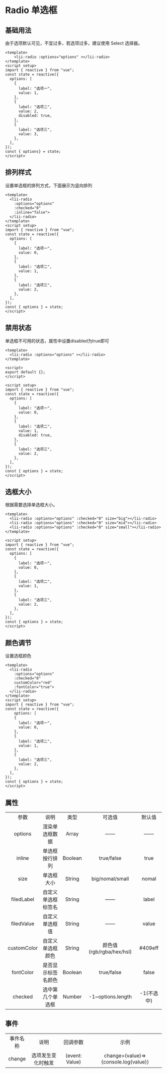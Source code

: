 # Radio 单选框

## 基础用法
由于选项默认可见，不宜过多，若选项过多，建议使用 Select 选择器。

<lii-radio :options="options" ></lii-radio>


~~~vue
<template>
    <lii-radio :options="options" ></lii-radio>
</template>
<script setup>
import { reactive } from "vue";
const state = reactive({
  options: [
    {
      label: "选项一",
      value: 1,
    },
    {
      label: "选项二",
      value: 2,
      disabled: true,
    },
    {
      label: "选项三",
      value: 3,
    },
  ],
});
const { options} = state;
</script>

~~~


## 排列样式
设置单选框的排列方式，下面展示为竖向排列
<lii-radio :options="options" :checked="0" :inline="false"></lii-radio>

```vue
<template>
  <lii-radio 
    :options="options"
    :checked="0"
    :inline="false">
  </lii-radio>
</template>
<script setup>
import { reactive } from "vue";
const state = reactive({
  options: [
    {
      label: "选项一",
      value: 0,
    },
    {
      label: "选项二",
      value: 1,
    },
    {
      label: "选项三",
      value: 2,
    },
  ],
});
const { options } = state;
</script>
```



## 禁用状态
单选框不可用的状态，属性中设置disabled为true即可
<lii-radio :options="options1" ></lii-radio>

~~~vue
<template>
  <lii-radio :options="options" ></lii-radio>
</template>

<script>
export default {};
</script>

<script setup>
import { reactive } from "vue";
const state = reactive({
  options: [
    {
      label: "选项一",
      value: 0,
    },
    {
      label: "选项二",
      value: 1,
      disabled: true,
    },
    {
      label: "选项三",
      value: 2,
    },
  ],
});
const { options } = state;
</script>
~~~





## 选框大小
根据需要选择单选框大小。
<lii-radio 
    :options="options" 
    :checked="0" 
    size="big">
</lii-radio>
<lii-radio
    :options="options" 
    :checked="0" 
    size="mid">
</lii-radio>
<lii-radio 
    :options="options" 
    :checked="0" 
    size="small">
</lii-radio>

```vue
<template>
  <lii-radio :options="options" :checked="0" size="big"></lii-radio>
  <lii-radio :options="options" :checked="0" size="mid"></lii-radio>
  <lii-radio :options="options" :checked="0" size="small"></lii-radio>
</template>

<script setup>
import { reactive } from "vue";
const state = reactive({
  options: [
    {
      label: "选项一",
      value: 0,
    },
    {
      label: "选项二",
      value: 1,
    },
    {
      label: "选项三",
      value: 2,
    },
  ],
});
const { options } = state;
</script>
```

## 颜色调节

设置选框颜色

<lii-radio
:options="options"
:checked="0"
customColor="red"
:fontColor="true"></lii-radio>

```vue
<template>
  <lii-radio
    :options="options"
    :checked="0"
    customColor="red"
    :fontColor="true">
  </lii-radio>
</template>
<script setup>
import { reactive } from "vue";
const state = reactive({
    options: [
    {
      label: "选项一",
      value: 0,
    },
    {
      label: "选项二",
      value: 1,
    },
    {
      label: "选项三",
      value: 2,
    },
  ],
});
const { options } = state;
</script>
```




<script setup>
import { reactive } from "vue";
const state = reactive({
  options: [
    {
      label: "选项一",
      value: 1,
    },
    {
      label: "选项二",
      value: 2,
    },
    {
      label: "选项三",
      value: 3,
    },
  ],
  options1:[
    {
      label: "选项一",
      value: 0,
    },
    {
      label: "选项二",
      value: 1,
      disabled: true,
    },
    {
      label: "选项三",
      value: 2,
    },
  ],
  options:[
    {
      label: "选项一",
      value: 0,
    },
    {
      label: "选项二",
      value: 1,
    },
    {
      label: "选项三",
      value: 2,
    },
  ],
});
const { options,options1,options2 } = state;
</script>

## 属性
<table style="text-align:center">
    <tr>
        <td>参数</td>
        <td>说明 </td>
        <td>类型</td>
        <td>可选值</td>
        <td>默认值</td>
    </tr>
    <tr>
        <td>options</td>
        <td>渲染单选框数据</td>
        <td>Array</td>
        <td>——</td>
        <td>——</td>
    </tr>
    <tr>
        <td>inline	</td>
        <td>单选框按行排列</td>
        <td>Boolean</td>
        <td>true/false</td>
        <td>true</td>
    </tr>
    <tr>
        <td>size</td>
        <td>单选框大小</td>
        <td>String</td>
        <td>big/nomal/small</td>
        <td>nomal</td>
    </tr>
    <tr>
        <td>filedLabel</td>
        <td>自定义单选框标签名</td>
        <td>String</td>
        <td>——</td>
        <td>label</td>
    </tr>
    <tr>
        <td>filedValue</td>
        <td>自定义单选框值	</td>
        <td>String</td>
        <td>——</td>
        <td>value</td>
    </tr>
    <tr>
        <td>customColor</td>
        <td>自定义单选框颜色	</td>
        <td>String</td>
        <td>颜色值(rgb/rgba/hex/hsl)</td>
        <td>#409eff</td>
    </tr>
    <tr>
        <td>fontColor</td>
        <td>是否显示标签名颜色	</td>
        <td>Boolean</td>
        <td>true/false</td>
        <td>false</td>
    </tr>
    <tr>
        <td>checked</td>
        <td>选中第几个单选框</td>
        <td>Number</td>
        <td>-1~options.length</td>
        <td>-1(不选中)</td>
    </tr>
</table>

## 事件
<table style="text-align:center">
    <tr>
        <td>事件名称</td>
        <td>说明</td>
        <td>回调参数</td>
        <td>示例</td>
    </tr>
    <tr>
        <td>change</td>
        <td>选项发生变化时触发</td>
        <td>(event: Value)</td>
        <td>change=(value)=>{console.log(value)}</td>
    </tr>
</table>